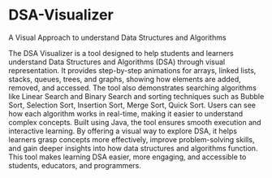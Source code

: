 # DSA-Visualizer
A Visual Approach to understand Data Structures and Algorithms

The DSA Visualizer is a tool designed to help students and learners understand Data Structures and Algorithms (DSA) through visual representation. It provides step-by-step animations for arrays, linked lists, stacks, queues, trees, and graphs, showing how elements are added, removed, and accessed. The tool also demonstrates searching algorithms like Linear Search and Binary Search and sorting techniques such as Bubble Sort, Selection Sort, Insertion Sort, Merge Sort, Quick Sort. Users can see how each algorithm works in real-time, making it easier to understand complex concepts. Built using Java, the tool ensures smooth execution and interactive learning. By offering a visual way to explore DSA, it helps learners grasp concepts more effectively, improve problem-solving skills, and gain deeper insights into how data structures and algorithms function. This tool makes learning DSA easier, more engaging, and accessible to students, educators, and programmers.

